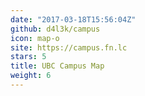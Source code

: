 ```yaml
---
date: "2017-03-18T15:56:04Z"
github: d4l3k/campus
icon: map-o
site: https://campus.fn.lc
stars: 5
title: UBC Campus Map
weight: 6
---
```

